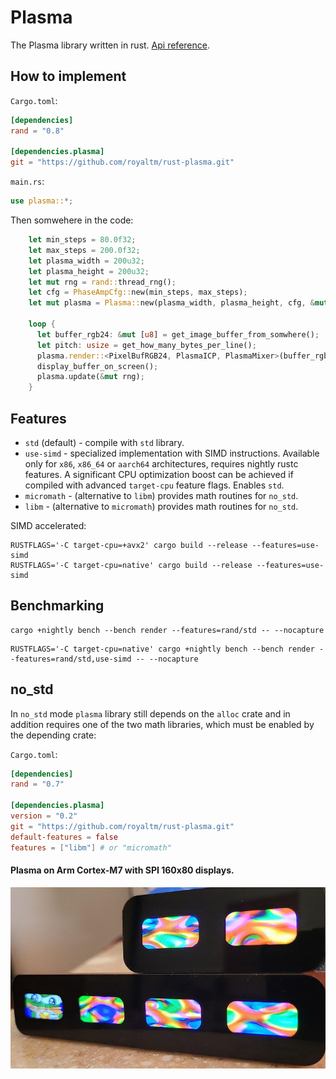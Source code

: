Plasma
======

The Plasma library written in rust. [Api reference](https://royaltm.github.io/rust-plasma/master/rust/plasma/index.html).

How to implement
----------------

`Cargo.toml`:

```toml
[dependencies]
rand = "0.8"

[dependencies.plasma]
git = "https://github.com/royaltm/rust-plasma.git"
```

`main.rs`:

```rust
use plasma::*;
```

Then somwehere in the code:

```rust
    let min_steps = 80.0f32;
    let max_steps = 200.0f32;
    let plasma_width = 200u32;
    let plasma_height = 200u32;
    let mut rng = rand::thread_rng();
    let cfg = PhaseAmpCfg::new(min_steps, max_steps);
    let mut plasma = Plasma::new(plasma_width, plasma_height, cfg, &mut rng);

    loop {
      let buffer_rgb24: &mut [u8] = get_image_buffer_from_somwhere();
      let pitch: usize = get_how_many_bytes_per_line();
      plasma.render::<PixelBufRGB24, PlasmaICP, PlasmaMixer>(buffer_rgb24, pitch, None);
      display_buffer_on_screen();
      plasma.update(&mut rng);
    }
```


Features
--------

* `std` (default) - compile with `std` library.
* `use-simd` - specialized implementation with SIMD instructions. Available only for `x86`, `x86_64` or `aarch64` architectures, requires nightly rustc features. A significant CPU optimization boost can be achieved if compiled with advanced `target-cpu` feature flags. Enables `std`.
* `micromath` - (alternative to `libm`) provides math routines for `no_std`.
* `libm` - (alternative to `micromath`) provides math routines for `no_std`.

SIMD accelerated:

```
RUSTFLAGS='-C target-cpu=+avx2' cargo build --release --features=use-simd
RUSTFLAGS='-C target-cpu=native' cargo build --release --features=use-simd
```


Benchmarking
------------

```
cargo +nightly bench --bench render --features=rand/std -- --nocapture
```

```
RUSTFLAGS='-C target-cpu=native' cargo +nightly bench --bench render --features=rand/std,use-simd -- --nocapture
```


no_std
------

In `no_std` mode `plasma` library still depends on the `alloc` crate and in addition requires one of the two math libraries, which must be enabled by the depending crate:

`Cargo.toml`:

```toml
[dependencies]
rand = "0.7"

[dependencies.plasma]
version = "0.2"
git = "https://github.com/royaltm/rust-plasma.git"
default-features = false
features = ["libm"] # or "micromath"
```


#### Plasma on Arm Cortex-M7 with SPI 160x80 displays.

![cortex-m7](cortex-m7_sm.jpg "Plasma on Arm Cortex-M7")
